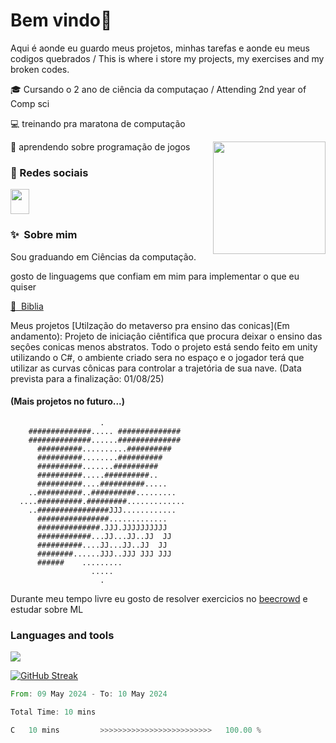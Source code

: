 # Bem vindo👋

Aqui é aonde eu guardo meus projetos, minhas tarefas e aonde eu meus codigos quebrados 
/ This is where i store my projects, my exercises and my broken codes.

🎓 Cursando o 2 ano de ciência da computaçao / Attending 2nd year of Comp sci

💻 treinando pra maratona de computação

👾 aprendendo sobre programação de jogos
<img align='right' src="https://user-images.githubusercontent.com/74038190/212747903-e9bdf048-2dc8-41f9-b973-0e72ff07bfba.gif" height=180 />

### 🔗 Redes sociais


[<img src=https://github.com/Frostbite16/Frostbite16/assets/84871179/d39edf43-ba80-4b51-ac2a-739dd38fea32](https://raw.githubusercontent.com/rahuldkjain/github-profile-readme-generator/master/src/images/icons/Social/linked-in-alt.svg) width="30" height="40"/>](https://www.linkedin.com/in/guilherme-zanan-7834a6276)
### ✨&nbsp; Sobre mim
Sou graduando em Ciências da computação. 

gosto de linguagems que confiam em mim para implementar o que eu quiser

[📖&nbsp; Biblia](https://www.amazon.com/Programming-Language-2nd-Brian-Kernighan/dp/0131103628)

Meus projetos
[Utilzação do metaverso pra ensino das conicas](Em andamento): Projeto de iniciaçâo ciêntifica que procura deixar o ensino das seçôes conicas menos abstratos. Todo o projeto está sendo feito em unity utilizando o C#, o ambiente criado sera no espaço e o jogador terá que utilizar as curvas cônicas para controlar a trajetória de sua nave. (Data prevista para a finalização: 01/08/25)

#### (Mais projetos no futuro...)

```
                    .                    
    ##############..... ##############   
    ##############......##############   
      ##########..........##########     
      ##########........##########       
      ##########.......##########        
      ##########.....##########..        
      ##########....##########.....      
    ..##########..##########.........    
  ....##########.#########.............  
    ..################JJJ............    
      ################.............      
      ##############.JJJ.JJJJJJJJJJ      
      ############...JJ...JJ..JJ  JJ     
      ##########....JJ...JJ..JJ  JJ      
      ########......JJJ..JJJ JJJ JJJ     
      ######    .........                
                  .....                  
                    .
```

Durante meu tempo livre eu gosto de resolver exercicios no [beecrowd](https://judge.beecrowd.com/) e estudar sobre ML


### Languages and tools
<img src="https://skillicons.dev/icons?i=c,cpp,cs,python,vim,vscode,pycharm,unity,git&perline=10" />




[![GitHub Streak](https://streak-stats.demolab.com?user=Frostbite16&theme=gotham&hide_border=true)](https://git.io/streak-stats)






<!--START_SECTION:waka-->

```rust
From: 09 May 2024 - To: 10 May 2024

Total Time: 10 mins

C   10 mins         >>>>>>>>>>>>>>>>>>>>>>>>>   100.00 %
```

<!--END_SECTION:waka-->
